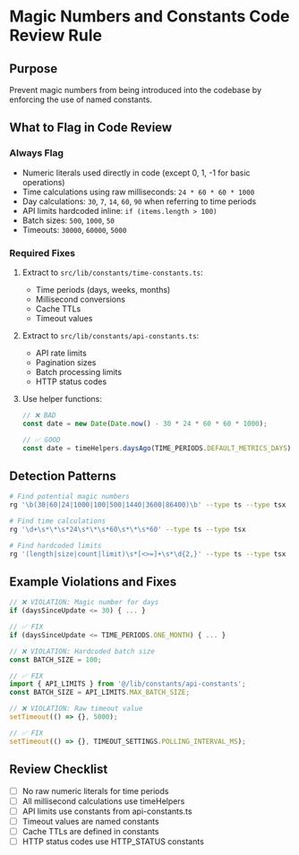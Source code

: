 # Magic Numbers and Constants Code Review Rule

## Purpose
Prevent magic numbers from being introduced into the codebase by enforcing the use of named constants.

## What to Flag in Code Review

### Always Flag
- Numeric literals used directly in code (except 0, 1, -1 for basic operations)
- Time calculations using raw milliseconds: `24 * 60 * 60 * 1000`
- Day calculations: `30`, `7`, `14`, `60`, `90` when referring to time periods
- API limits hardcoded inline: `if (items.length > 100)`
- Batch sizes: `500`, `1000`, `50`
- Timeouts: `30000`, `60000`, `5000`

### Required Fixes
1. Extract to `src/lib/constants/time-constants.ts`:
   - Time periods (days, weeks, months)
   - Millisecond conversions
   - Cache TTLs
   - Timeout values

2. Extract to `src/lib/constants/api-constants.ts`:
   - API rate limits
   - Pagination sizes
   - Batch processing limits
   - HTTP status codes

3. Use helper functions:
   ```typescript
   // ❌ BAD
   const date = new Date(Date.now() - 30 * 24 * 60 * 60 * 1000);

   // ✅ GOOD
   const date = timeHelpers.daysAgo(TIME_PERIODS.DEFAULT_METRICS_DAYS);
   ```

## Detection Patterns

```bash
# Find potential magic numbers
rg '\b(30|60|24|1000|100|500|1440|3600|86400)\b' --type ts --type tsx | grep -v constants/

# Find time calculations
rg '\d+\s*\*\s*24\s*\*\s*60\s*\*\s*60' --type ts --type tsx

# Find hardcoded limits
rg '(length|size|count|limit)\s*[<>=]+\s*\d{2,}' --type ts --type tsx
```

## Example Violations and Fixes

```typescript
// ❌ VIOLATION: Magic number for days
if (daysSinceUpdate <= 30) { ... }

// ✅ FIX
if (daysSinceUpdate <= TIME_PERIODS.ONE_MONTH) { ... }

// ❌ VIOLATION: Hardcoded batch size
const BATCH_SIZE = 100;

// ✅ FIX
import { API_LIMITS } from '@/lib/constants/api-constants';
const BATCH_SIZE = API_LIMITS.MAX_BATCH_SIZE;

// ❌ VIOLATION: Raw timeout value
setTimeout(() => {}, 5000);

// ✅ FIX
setTimeout(() => {}, TIMEOUT_SETTINGS.POLLING_INTERVAL_MS);
```

## Review Checklist
- [ ] No raw numeric literals for time periods
- [ ] All millisecond calculations use timeHelpers
- [ ] API limits use constants from api-constants.ts
- [ ] Timeout values are named constants
- [ ] Cache TTLs are defined in constants
- [ ] HTTP status codes use HTTP_STATUS constants